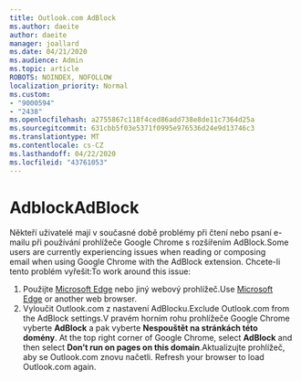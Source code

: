 ```yaml
---
title: Outlook.com AdBlock
ms.author: daeite
author: daeite
manager: joallard
ms.date: 04/21/2020
ms.audience: Admin
ms.topic: article
ROBOTS: NOINDEX, NOFOLLOW
localization_priority: Normal
ms.custom:
- "9000594"
- "2438"
ms.openlocfilehash: a2755867c118f4ced86add738e8de11c7364d25a
ms.sourcegitcommit: 631cbb5f03e5371f0995e976536d24e9d13746c3
ms.translationtype: MT
ms.contentlocale: cs-CZ
ms.lasthandoff: 04/22/2020
ms.locfileid: "43761053"
---
```

# <a name="adblock"></a><span data-ttu-id="bb0df-102">Adblock</span><span class="sxs-lookup"><span data-stu-id="bb0df-102">AdBlock</span></span>

<span data-ttu-id="bb0df-103">Někteří uživatelé mají v současné době problémy při čtení nebo psaní e-mailu při používání prohlížeče Google Chrome s rozšířením AdBlock.</span><span class="sxs-lookup"><span data-stu-id="bb0df-103">Some users are currently experiencing issues when reading or composing email when using Google Chrome with the AdBlock extension.</span></span> <span data-ttu-id="bb0df-104">Chcete-li tento problém vyřešit:</span><span class="sxs-lookup"><span data-stu-id="bb0df-104">To work around this issue:</span></span>

1. <span data-ttu-id="bb0df-105">Použijte [Microsoft Edge](https://www.microsoft.com/windows/microsoft-edge) nebo jiný webový prohlížeč.</span><span class="sxs-lookup"><span data-stu-id="bb0df-105">Use [Microsoft Edge](https://www.microsoft.com/windows/microsoft-edge) or another web browser.</span></span>
1. <span data-ttu-id="bb0df-106">Vyloučit Outlook.com z nastavení AdBlocku.</span><span class="sxs-lookup"><span data-stu-id="bb0df-106">Exclude Outlook.com from the AdBlock settings.</span></span><span data-ttu-id="bb0df-107">V pravém horním rohu prohlížeče Google Chrome vyberte **AdBlock** a pak vyberte **Nespouštět na stránkách této domény**.</span><span class="sxs-lookup"><span data-stu-id="bb0df-107"> At the top right corner of Google Chrome, select **AdBlock** and then select **Don’t run on pages on this domain**.</span></span><span data-ttu-id="bb0df-108">Aktualizujte prohlížeč, aby se Outlook.com znovu načetli.</span><span class="sxs-lookup"><span data-stu-id="bb0df-108"> Refresh your browser to load Outlook.com again.</span></span>